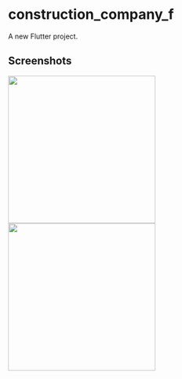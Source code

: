 # construction_company_f

A new Flutter project.

## Screenshots

<img width = 300 src="https://github.com/Anuraag93/construction_company/assets/21260609/e7ec33eb-f58b-4cd1-87d0-3ee45775a1da"/> <img width = 300 src="https://github.com/Anuraag93/construction_company/assets/21260609/19677fb9-bace-4b83-9b96-c92d44789c27"/>

